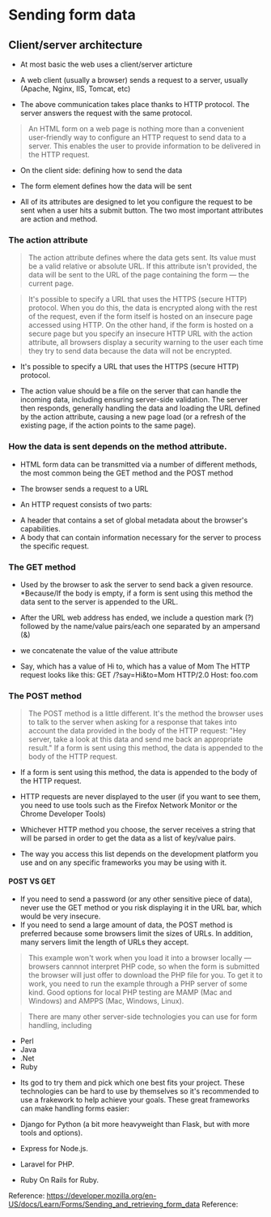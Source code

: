 # Sending form data

## Client/server architecture

- At most basic the web uses a client/server articture

- A web client (usually a browser) sends a request to a server, usually (Apache, Nginx, IIS, Tomcat, etc)

- The above communication takes place thanks to HTTP protocol.  The server answers the request with the same protocol.

> An HTML form on a web page is nothing more than a convenient user-friendly way to configure an HTTP request to send data to a server. This enables the user to provide information to be delivered in the HTTP request.

- On the client side: defining how to send the data

- The form element defines how the data will be sent

* All of its attributes are designed to let you configure the request to be sent when a user hits a submit button. The two most important attributes are action and method.

### The action attribute

> The action attribute defines where the data gets sent. Its value must be a valid relative or absolute URL. If this attribute isn't provided, the data will be sent to the URL of the page containing the form — the current page.

> It's possible to specify a URL that uses the HTTPS (secure HTTP) protocol. When you do this, the data is encrypted along with the rest of the request, even if the form itself is hosted on an insecure page accessed using HTTP. On the other hand, if the form is hosted on a secure page but you specify an insecure HTTP URL with the action attribute, all browsers display a security warning to the user each time they try to send data because the data will not be encrypted.

- It's possible to specify a URL that uses the HTTPS (secure HTTP) protocol.

- The action value should be a file on the server that can handle the incoming data, including ensuring server-side validation. The server then responds, generally handling the data and loading the URL defined by the action attribute, causing a new page load (or a refresh of the existing page, if the action points to the same page).

### How the data is sent depends on the method attribute.

- HTML form data can be transmitted via a number of different methods, the most common being the GET method and the POST method

- The browser sends a request to a URL

* An HTTP request consists of two parts: 
- A header that contains a set of global metadata about the browser's capabilities. 
- A body that can contain information necessary for the server to process the specific request.

### The GET method

- Used by the browser to ask the server to send back a given resource.
*Because/If the body is empty, if a form is sent using this method the data sent to the server is appended to the URL.

- After the URL web address has ended, we include a question mark (?) followed by the name/value pairs/each one separated by an ampersand (&)

- we concatenate the value of the value attribute


* Say, which has a value of Hi
to, which has a value of Mom
The HTTP request looks like this:
GET /?say=Hi&to=Mom HTTP/2.0
Host: foo.com

### The POST method

> The POST method is a little different. It's the method the browser uses to talk to the server when asking for a response that takes into account the data provided in the body of the HTTP request: "Hey server, take a look at this data and send me back an appropriate result." If a form is sent using this method, the data is appended to the body of the HTTP request.

-  If a form is sent using this method, the data is appended to the body of the HTTP request.

- HTTP requests are never displayed to the user (if you want to see them, you need to use tools such as the Firefox Network Monitor or the Chrome Developer Tools)

- Whichever HTTP method you choose, the server receives a string that will be parsed in order to get the data as a list of key/value pairs. 

- The way you access this list depends on the development platform you use and on any specific frameworks you may be using with it.



#### POST VS GET

- If you need to send a password (or any other sensitive piece of data), never use the GET method or you risk displaying it in the URL bar, which would be very insecure.
- If you need to send a large amount of data, the POST method is preferred because some browsers limit the sizes of URLs. In addition, many servers limit the length of URLs they accept.

> This example won't work when you load it into a browser locally — browsers cannnot interpret PHP code, so when the form is submitted the browser will just offer to download the PHP file for you. To get it to work, you need to run the example through a PHP server of some kind. Good options for local PHP testing are MAMP (Mac and Windows) and AMPPS (Mac, Windows, Linux).

> There are many other server-side technologies you can use for form handling, including 

* Perl
* Java
* .Net
* Ruby

- Its god to try them and pick which one best fits your project. These technologies can be hard to use by themselves so it's recommended to use a frakework to help achieve your goals. These great frameworks can make handling forms easier:

- Django for Python (a bit more heavyweight than Flask, but with more  tools and options).
- Express for Node.js.
- Laravel for PHP.
- Ruby On Rails for Ruby.


Reference: https://developer.mozilla.org/en-US/docs/Learn/Forms/Sending_and_retrieving_form_data
Reference: 